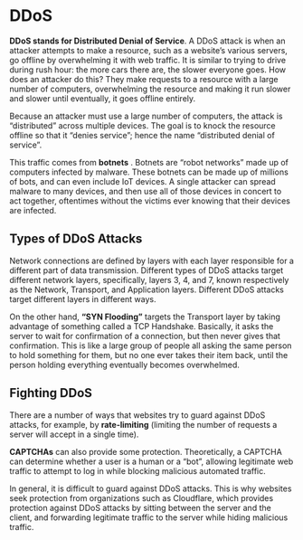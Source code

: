 # DDoS

**DDoS stands for Distributed Denial of Service**. A DDoS attack is when an attacker attempts to make a resource, such as a website’s various servers, go offline by overwhelming it with web traffic. It is similar to trying to drive during rush hour: the more cars there are, the slower everyone goes. How does an attacker do this? They make requests to a resource with a large number of computers, overwhelming the resource and making it run slower and slower until eventually, it goes offline entirely.

Because an attacker must use a large number of computers, the attack is “distributed” across multiple devices. The goal is to knock the resource offline so that it “denies service”; hence the name “distributed denial of service”.

This traffic comes from  **botnets** . Botnets are “robot networks” made up of computers infected by malware. These botnets can be made up of millions of bots, and can even include IoT devices. A single attacker can spread malware to many devices, and then use all of those devices in concert to act together, oftentimes without the victims ever knowing that their devices are infected.

## **Types of DDoS Attacks**
Network connections are defined by layers with each layer responsible for a different part of data transmission. Different types of DDoS attacks target different network layers, specifically, layers 3, 4, and 7, known respectively as the Network, Transport, and Application layers. Different DDoS attacks target different layers in different ways.

On the other hand, **“SYN Flooding”** targets the Transport layer by taking advantage of something called a TCP Handshake. Basically, it asks the server to wait for confirmation of a connection, but then never gives that confirmation. This is like a large group of people all asking the same person to hold something for them, but no one ever takes their item back, until the person holding everything eventually becomes overwhelmed.

## **Fighting DDoS**
There are a number of ways that websites try to guard against DDoS attacks, for example, by **rate-limiting** (limiting the number of requests a server will accept in a single time). 

**CAPTCHAs** can also provide some protection. Theoretically, a CAPTCHA can determine whether a user is a human or a “bot”, allowing legitimate web traffic to attempt to log in while blocking malicious automated traffic.

In general, it is difficult to guard against DDoS attacks. This is why websites seek protection from organizations such as Cloudflare, which provides protection against DDoS attacks by sitting between the server and the client, and forwarding legitimate traffic to the server while hiding malicious traffic. 